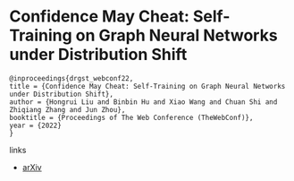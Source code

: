 # Confidence May Cheat: Self-Training on Graph Neural Networks under Distribution Shift

```
@inproceedings{drgst_webconf22,
title = {Confidence May Cheat: Self-Training on Graph Neural Networks under Distribution Shift},
author = {Hongrui Liu and Binbin Hu and Xiao Wang and Chuan Shi and Zhiqiang Zhang and Jun Zhou},
booktitle = {Proceedings of The Web Conference (TheWebConf)},
year = {2022}
}
```

links
- [arXiv](https://arxiv.org/abs/2201.11349)
